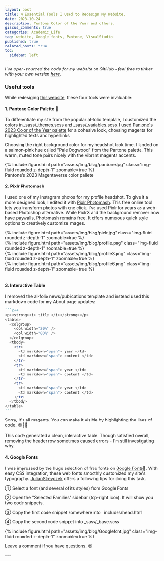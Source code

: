 ```yaml
---
layout: post
title: 4 Essential Tools I Used to Redesign My Website.  
date: 2023-10-24
description: Pentone Color of the Year and others.
giscus_comments: true
categories: Academic_Life
tag: website, Google fonts, Pantone, VisualStudio
published: true
related_posts: true
toc:
  sidebar: left
---
```


<i>I've open-sourced the code for my website on GitHub - feel free to tinker with your own version <a href="https://github.com/inyoungcheong/inyoungcheong.github.io">here</a>.</i>

### Useful tools
<p>While redesiging <a href="https://inyoungcheong.github.io/blog/2023/newsite">this website</a>, these four tools were invaluable:</p>

#### 1. Pantone Color Palette 🎨
To differentiate my site from the popular al-folio template, I customized the colors in _sass/_themes.scss and _sass/_variables.scss. I used [Pantone's 2023 Color of the Year palette](https://www.pantone.com/color-of-the-year/2023) for a cohesive look, choosing magenta for highlighted texts and hyperlinks.

Choosing the right background color for my headshot took time. I landed on a salmon-pink hue called "Pale Dogwood" from the Pantone palette. This warm, muted tone pairs nicely with the vibrant magenta accents.
<br>
<div class="row mt-3">
    <div class="col-sm mt-3 mt-md-0">
        {% include figure.html path="assets/img/blog/pantone.jpg" class="img-fluid rounded z-depth-1" zoomable=true %}
    </div>
</div>
<div class="caption">
    Pantone's 2023 Magentaverse color pallete.
</div>


#### 2. Pixlr Photomash 
I used one of my Instagram photos for my profile headshot. To give it a more designed look, I edited it with [Pixlr Photomash](https://pixlr.com/photomash/). This free online tool lets you transform photos with one click.
I've used Pixlr for years as a web-based Photoshop alternative. While PixlrX and the background remover now have paywalls, Photomash remains free. It offers numerous quick style options to creatively customize images.

<div class="row mt-3">
   <div class="col-sm mt-3 mt-md-0">
        {% include figure.html path="assets/img/blog/pixlr.jpg" class="img-fluid rounded z-depth-1" zoomable=true %}
    </div>
</div>
<div class="row mt-3">
   <div class="col-sm mt-3 mt-md-0">
        {% include figure.html path="assets/img/blog/profile.png" class="img-fluid rounded z-depth-1" zoomable=true %}
    </div>
    <div class="col-sm mt-3 mt-md-0">
        {% include figure.html path="assets/img/blog/profile3.png" class="img-fluid rounded z-depth-1" zoomable=true %}
    </div>
    <div class="col-sm mt-3 mt-md-0">
        {% include figure.html path="assets/img/blog/profile6.png" class="img-fluid rounded z-depth-1" zoomable=true %}
    </div>
</div>
<br>

#### 3. Interactive Table 
I removed the al-folio news/publications template and instead used this markdown code for my About page updates:
<br>
````markdown
```c++
<p><strong><i> title </i></strong></p>
<table>
  <colgroup>
    <col width="20%" />
    <col width="80%" />
  </colgroup>
  <tbody>
    <tr>
      <td markdown="span"> year </td>
      <td markdown="span"> content </td>
    </tr>
    <tr>
      <td markdown="span"> year </td>
      <td markdown="span"> content </td>
    </tr>
    <tr>
      <td markdown="span"> year </td>
      <td markdown="span"> content </td>
    </tr>
  </tbody>
</table>
```
````
<div class="caption">
    Sorry, it's all magenta. You can make it visible by highlighting the lines of code. 😑🤷‍♀️
</div>
<br>
This code generated a clean, interactive table. Though satisfied overall, removing the header row sometimes caused errors - I'm still investigating why.
<br>

#### 4. Google Fonts
I was impressed by the huge selection of free fonts on [Google Fonts](https://fonts.google.com)🙏. With easy CSS integration, these web fonts smoothly customized my site's typography. [JulianStreyczek](https://github.com/alshedivat/al-folio/discussions/265#discussioncomment-1214214) offers a following tips for doing this task. 

<p>➀ Select a font (and several of its styles) from Google Fonts</p>
<p>➁ Open the "Selected Families" sidebar (top-right icon). It will show you two code snippets.</p>
<p>➂ Copy the first code snippet somewhere into _includes/head.html</p>
<p>➃ Copy the second code snippet into _sass/_base.scss</p>

<div class="row mt-3">
    <div class="col-sm mt-3 mt-md-0">
        {% include figure.html path="assets/img/blog/Googlefont.jpg" class="img-fluid rounded z-depth-1" zoomable=true %}
    </div>
</div>


<p>Leave a comment if you have questions. 😉 </p>
---

